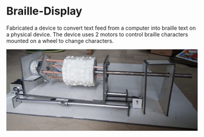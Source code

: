 # Braille-Display
Fabricated a device to convert text feed from a computer into braille text on a physical device. The device uses 2 motors to control braille characters mounted on a wheel to change characters.

![Assembly](/Assembly.png)
